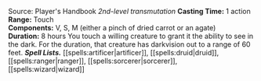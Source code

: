 Source: Player's Handbook
*2nd-level transmutation*
**Casting Time:** 1 action  
**Range:** Touch  
**Components:** V, S, M (either a pinch of dried carrot or an agate)  
**Duration:** 8 hours
You touch a willing creature to grant it the ability to see in the dark. For the duration, that creature has darkvision out to a range of 60 feet.
***Spell Lists.*** [[spells:artificer|artificer]], [[spells:druid|druid]], [[spells:ranger|ranger]], [[spells:sorcerer|sorcerer]], [[spells:wizard|wizard]]